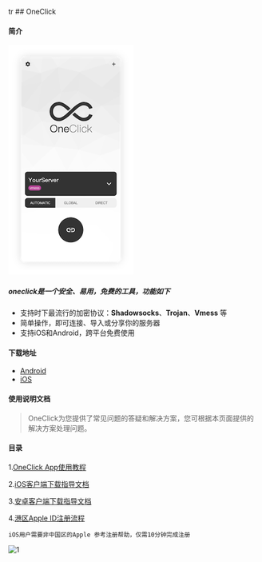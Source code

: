 tr ## OneClick

#### 简介

![1](static/preview1.png)

##### oneclick是一个安全、易用，免费的工具，功能如下

- 支持时下最流行的加密协议：**Shadowsocks**、**Trojan**、**Vmess** 等
- 简单操作，即可连接、导入或分享你的服务器
- 支持iOS和Android，跨平台免费使用

#### 下载地址

- [Android](https://github.com/oneclickearth/oneclick/releases)    
- [iOS](https://apps.apple.com/us/app/id1545555197)

#### 使用说明文档

> OneClick为您提供了常见问题的答疑和解决方案，您可根据本页面提供的解决方案处理问题。

#### 目录

1.[OneClick App使用教程](oneclick.md)

2.[iOS客户端下载指导文档](ios.md)

3.[安卓客户端下载指导文档](android.md)

4.[港区Apple ID注册流程](appleid.md)

	iOS用户需要非中国区的Apple 参考注册帮助，仅需10分钟完成注册

![1](https://oneclick.earth/static/gh.png)

